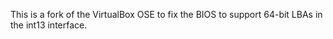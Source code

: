 This is a fork of the VirtualBox OSE to fix the BIOS to support 64-bit
LBAs in the int13 interface.
